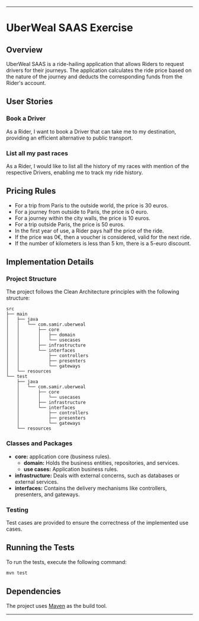 
---

# UberWeal SAAS Exercise

## Overview

UberWeal SAAS is a ride-hailing application that allows Riders to request drivers for their journeys. The application calculates the ride price based on the nature of the journey and deducts the corresponding funds from the Rider's account.

## User Stories

### Book a Driver

As a Rider, I want to book a Driver that can take me to my destination, providing an efficient alternative to public transport.

### List all my past races

As a Rider, I would like to list all the history of my races with mention of the respective Drivers, enabling me to track my ride history.

## Pricing Rules

- For a trip from Paris to the outside world, the price is 30 euros.
- For a journey from outside to Paris, the price is 0 euro.
- For a journey within the city walls, the price is 10 euros.
- For a trip outside Paris, the price is 50 euros.
- In the first year of use, a Rider pays half the price of the ride.
- If the price was 0€, then a voucher is considered, valid for the next ride.
- If the number of kilometers is less than 5 km, there is a 5-euro discount.

## Implementation Details

### Project Structure

The project follows the Clean Architecture principles with the following structure:

```
src
├── main
│   ├── java
│   │   └── com.samir.uberweal
│   │       ├── core
│   │       │   ├── domain
│   │       │   └── usecases
│   │       ├── infrastructure
│   │       └── interfaces
│   │           ├── controllers
│   │           ├── presenters
│   │           └── gateways
│   └── resources
└── test
    ├── java
    │   └── com.samir.uberweal
    │       ├── core
    │       │   └── usecases
    │       ├── infrastructure
    │       └── interfaces
    │           ├── controllers
    │           ├── presenters
    │           └── gateways
    └── resources

```

### Classes and Packages

- **core:** application core (business rules).
  - **domain:** Holds the business entities, repositories, and services.
  - **use cases:** Application business rules.
- **infrastructure:** Deals with external concerns, such as databases or external services.
- **interfaces:** Contains the delivery mechanisms like controllers, presenters, and gateways.

### Testing

Test cases are provided to ensure the correctness of the implemented use cases.

## Running the Tests

To run the tests, execute the following command:

```bash
mvn test
```

## Dependencies

The project uses [Maven](https://maven.apache.org/) as the build tool.

---

